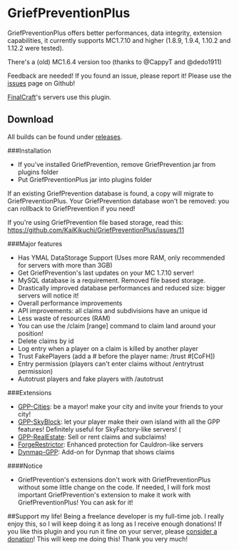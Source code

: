 # GriefPreventionPlus
GriefPreventionPlus offers better performances, data integrity, extension capabilities, it currently supports MC1.7.10 and higher (1.8.9, 1.9.4, 1.10.2 and 1.12.2 were tested). 

There's a (old) MC1.6.4 version too (thanks to @CappyT and @dedo1911)

Feedback are needed! If you found an issue, please report it!
Please use the [issues](https://github.com/EverNife/GriefPreventionPlus/issues) page on Github!

[FinalCraft](http://www.finalcraft.com.br)'s servers use this plugin.

## Download
All builds can be found under [releases](https://github.com/EverNife/GriefPreventionPlus/releases).

###Installation
- If you've installed GriefPrevention, remove GriefPrevention jar from plugins folder
- Put GriefPreventionPlus jar into plugins folder

If an existing GriefPrevention database is found, a copy will migrate to GriefPreventionPlus.
Your GriefPrevention database won't be removed: you can rollback to GriefPrevention if you need!

If you're using GriefPrevention file based storage, read this: https://github.com/KaiKikuchi/GriefPreventionPlus/issues/11

###Major features
- Has YMAL DataStorage Support (Uses more RAM, only recommended for servers with more than 3GB)
- Get GriefPrevention's last updates on your MC 1.7.10 server!
- MySQL database is a requirement. Removed file based storage.
- Drastically improved database performances and reduced size: bigger servers will notice it!
- Overall performance improvements
- API improvements: all claims and subdivisions have an unique id
- Less waste of resources (RAM)
- You can use the /claim [range] command to claim land around your position!
- Delete claims by id
- Log entry when a player on a claim is killed by another player
- Trust FakePlayers (add a # before the player name: /trust #[CoFH])
- Entry permission (players can't enter claims without /entrytrust permission)
- Autotrust players and fake players with /autotrust

###Extensions
- [GPP-Cities](https://github.com/KaiKikuchi/GriefPreventionPlus-Cities): be a mayor! make your city and invite your friends to your city!
- [GPP-SkyBlock](https://github.com/KaiKikuchi/GriefPreventionPlus-SkyBlock): let your player make their own island with all the GPP features! Definitely useful for SkyFactory-like servers! (
- [GPP-RealEstate](https://github.com/KaiKikuchi/GPPRealEstate): Sell or rent claims and subclaims!
- [ForgeRestrictor](https://github.com/KaiKikuchi/ForgeRestrictor): Enhanced protection for Cauldron-like servers
- [Dynmap-GPP](https://github.com/KaiKikuchi/Dynmap-GriefPreventionPlus): Add-on for Dynmap that shows claims 

####Notice
- GriefPrevention's extensions don't work with GriefPreventionPlus without some little change on the code. If needed, I will fork most important GriefPrevention's extension to make it work with GriefPreventionPlus! You can ask for it!

##Support my life!
Being a freelance developer is my full-time job. I really enjoy this, so I will keep doing it as long as I receive enough donations!
If you like this plugin and you run it fine on your server, please <a href='http://kaikk.net/mc/#donate'>consider a donation</a>!
This will keep me doing this! Thank you very much!
